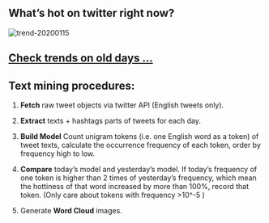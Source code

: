 ## What’s hot on twitter right now?

![trend-20200115][wordcloud]

[wordcloud]: https://raw.githubusercontent.com/xdqc/tweet-trend-everyday/master/word-cloud/trend-20200115.png?token=AF5V4P7ADR6KQBZ4CEDTNIK6AXRMU "trend-20200115"

## [Check trends on old days ...](https://github.com/xdqc/tweet-trend-everyday/tree/master/word-cloud)

## Text mining procedures:

1. **Fetch** raw tweet objects via twitter API (English tweets only).

2. **Extract** texts + hashtags parts of tweets for each day.

3. **Build Model** Count unigram tokens (i.e. one English word as a token) of tweet texts, calculate the occurrence frequency of each token, order by frequency high to low.

4. **Compare** today’s model and yesterday’s model. If today’s frequency of one token is higher than 2 times of yesterday’s frequency, which mean the hottiness of that word increased by more than 100%, record that token. (Only care about tokens with frequency >10^-5 )

5. Generate **Word Cloud** images.
